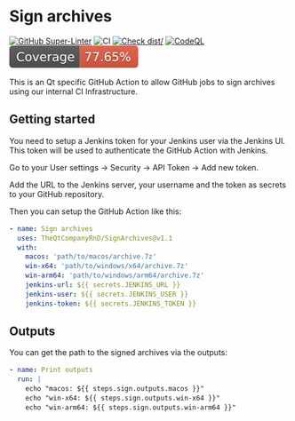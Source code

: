 # Sign archives

[![GitHub Super-Linter](https://github.com/actions/typescript-action/actions/workflows/linter.yml/badge.svg)](https://github.com/super-linter/super-linter)
![CI](https://github.com/actions/typescript-action/actions/workflows/ci.yml/badge.svg)
[![Check dist/](https://github.com/actions/typescript-action/actions/workflows/check-dist.yml/badge.svg)](https://github.com/actions/typescript-action/actions/workflows/check-dist.yml)
[![CodeQL](https://github.com/actions/typescript-action/actions/workflows/codeql-analysis.yml/badge.svg)](https://github.com/actions/typescript-action/actions/workflows/codeql-analysis.yml)
[![Coverage](./badges/coverage.svg)](./badges/coverage.svg)

This is an Qt specific GitHub Action to allow GitHub jobs to sign archives using
our internal CI Infrastructure.

## Getting started

You need to setup a Jenkins token for your Jenkins user via the Jenkins UI. This
token will be used to authenticate the GitHub Action with Jenkins.

Go to your User settings -> Security -> API Token -> Add new token.

Add the URL to the Jenkins server, your username and the token as secrets to
your GitHub repository.

Then you can setup the GitHub Action like this:

```yaml
- name: Sign archives
  uses: TheQtCompanyRnD/SignArchives@v1.1
  with:
    macos: 'path/to/macos/archive.7z'
    win-x64: 'path/to/windows/x64/archive.7z'
    win-arm64: 'path/to/windows/arm64/archive.7z'
    jenkins-url: ${{ secrets.JENKINS_URL }}
    jenkins-user: ${{ secrets.JENKINS_USER }}
    jenkins-token: ${{ secrets.JENKINS_TOKEN }}
```

## Outputs

You can get the path to the signed archives via the outputs:

```yaml
- name: Print outputs
  run: |
    echo "macos: ${{ steps.sign.outputs.macos }}"
    echo "win-x64: ${{ steps.sign.outputs.win-x64 }}"
    echo "win-arm64: ${{ steps.sign.outputs.win-arm64 }}"
```
